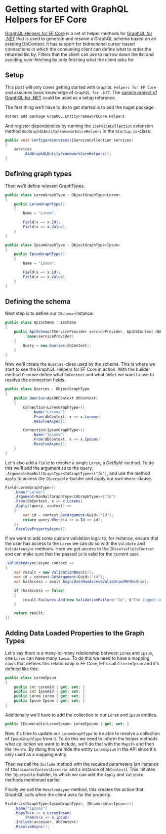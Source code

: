 # Getting started with GraphQL Helpers for EF Core

[GraphQL Helpers for EF Core](https://github.com/ganhammar/GraphQL.EntityFrameworkCore.Helpers) is a set of helper methods for [GraphQL for .NET](https://github.com/graphql-dotnet/graphql-dotnet) that is used to generate and resolve a GraphQL schema based on an existing DbContext. It has support for bidrectional cursor based connections in which the consuming client can define what to order the returned list by. Filters that the client can use to narrow down the list and avoiding over-fetching by only fetching what the client asks for.

## Setup

This post will only cover getting started with `GraphQL Helpers for EF Core` and assumes basic knowledge of `GraphQL for .NET`. The [sample project of GraphQL for .NET](https://github.com/ganhammar/GraphQL.EntityFrameworkCore.Helpers/tree/master/samples/HeadlessCms) could be used as a setup reference.

The first thing we'll have to do to get started is to add the nuget package:

```bash
dotnet add package GraphQL.EntityFrameworkCore.Helpers
```

And register dependencies by running the `IServiceCollection` extension method `AddGraphQLEntityFrameworkCoreHelpers` in the `Startup.cs`-class:

```c#
public void ConfigureServices(IServiceCollection services)
{
    services
        .AddGraphQLEntityFrameworkCoreHelpers();
}
```

## Defining graph types

Then we'll define relevant GraphTypes.

```c#
public class LoremGraphType : ObjectGraphType<Lorem>
{
    public LoremGraphType()
    {
        Name = "Lorem";

        Field(x => x.Id);
        Field(x => x.Value);
    }
}
```

```c#
public class IpsumGraphType : ObjectGraphType<Ipsum>
{
    public IpsumGraphType()
    {
        Name = "Ipsum";

        Field(x => x.Id);
        Field(x => x.Value);
    }
}
```

## Defining the schema

Next step is to define our `ISchema`-instance:

```c#
public class ApiSchema : Ischema
{
    public ApiSchema(IServiceProvider serviceProvider, ApiDbContext dbContext)
        : base(serviceProvider)
    {
        Query = new Queries(dbContext);
    }
}
```

Now we'll create the `Queries`-class used by the schema. This is where we start to see the GraphQL Helpers for EF Core in action. With the builder method `From` we define what `DbContext` and what `DbSet` we want to use to resolve the connection fields.

```c#
public class Queries : ObjectGraphType
{
    public Queries(ApiDbContext dbContext)
    {
        Connection<LoremGraphType>()
            .Name("Lorems")
            .From(dbContext, x => x.Lorems)
            .ResolveAsync();

        Connection<IpsumGraphType>()
            .Name("Ipsums")
            .From(dbContext, x => x.Ipsums)
            .ResolveAsync();
    }
}
```

Let's also add a `Field` to resolve a single `Lorem`, a _GetById_-method. To do this we'll add the argument `Id` to the query, `.Argument<NonNullGraphType<IdGraphType>>("Id")`, and use the method `Apply` to access the `IQueryable`-builder and apply our own `Where`-clause.

```c#
Field<LoremGraphType>()
    .Name("Lorem")
    .Argument<NonNullGraphType<IdGraphType>>("Id")
    .From(dbContext, x => x.Lorems)
    .Apply((query, context) =>
    {
        var id = context.GetArgument<Guid>("Id");
        return query.Where(x => x.Id == id);
    })
    .ResolvePropertyAsync();
```

If we want to add some custom validation logic to, for instance, ensure that the user has access to the `Lorem` we can do so with the `Validate` and `ValidateAsync` methods. Here we get access to the `IResolveFieldContext` and can make sure that the passed `Id` is valid for the current user.

```c#
.ValidateAsync(async context =>
{
    var result = new ValidationResult();
    var id = context.GetArgument<Guid>("id");
    var hasAccess = await AsyncUserHasAccessValidationMethod(id);

    if (hasAccess == false)
    {
        result.Failures.Add(new ValidationFailure("Id", $"The logged in user doesn't have access to the Lorem with id '{id}'"));
    }

    return result;
})
```

## Adding Data Loaded Properties to the Graph Types

Let's say there is a many-to-many relationship between `Lorem` and `Ipsum`, one `Lorem` can have many `Ipsum`. To do this we need to have a mapping class that defines this relationship in EF Core, let's call it `LoremIpsum` and it's defined like this:

```c#
public class LoremIpsum
{
    public int LoremId { get; set; }
    public int IpsumId { get; set; }
    public Lorem Lorem { get; set; }
    public Ipsum Ipsum { get; set; }
}
```

Additionally we'll have to add the collection to our `Lorem` and `Ipsum` entities.

```c#
public IEnumerable<LoremIpsum> LoremIpsums { get; set; }
```

Now it's time to update our `LoremGraphType` to be able to resolve a collection of `IpsumGraphType` from it. To do this we need to inform the helper methods what collection we want to include, we'll do that with the `MapsTo` and then the `ThenTo`. By doing this we hide the entity `LoremIpsum` in the API since it's only used as a mapping entity.

Then we call the `Include` method with the required parameters (an instance of `IDataLoaderContextAccessor` and a instance of `DbContext`). This initiates the `IQueryable`-builder, to which we can add the `Apply` and `Validate` methods mentioned earlier.

Finally we call the `ResolveAsync`-method, this creates the action that GraphQL calls when the client asks for the property.

```c#
Field<ListGraphType<IpsumGraphType>, IEnumerable<Ipsum>>()
    .Name("Ipsums")
    .MapsTo(x => x.LoremIpsum)
        .ThenTo(x => x.Ipsum)
    .Include(accessor, dbContext)
    .ResolveAsync();
```
